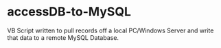 # accessDB-to-MySQL


VB Script written to pull records off a local PC/Windows Server and write that data to a remote MySQL Database.
